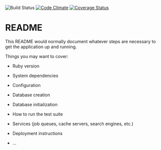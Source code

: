 ![Build Status](https://codeship.com/projects/b050ace0-294c-0136-174e-0a7c6efe79c9/status?branch=master)
[![Code Climate](https://codeclimate.com/github/LazyCat05/museumist/badges/gpa.svg)](https://codeclimate.com/github/LazyCat05/museumist)
[![Coverage Status](https://coveralls.io/repos/github/LazyCat05/museumist/badge.svg?branch=master)](https://coveralls.io/github/LazyCat05/museumist?branch=master)

# README

This README would normally document whatever steps are necessary to get the
application up and running.

Things you may want to cover:

* Ruby version

* System dependencies

* Configuration

* Database creation

* Database initialization

* How to run the test suite

* Services (job queues, cache servers, search engines, etc.)

* Deployment instructions

* ...
